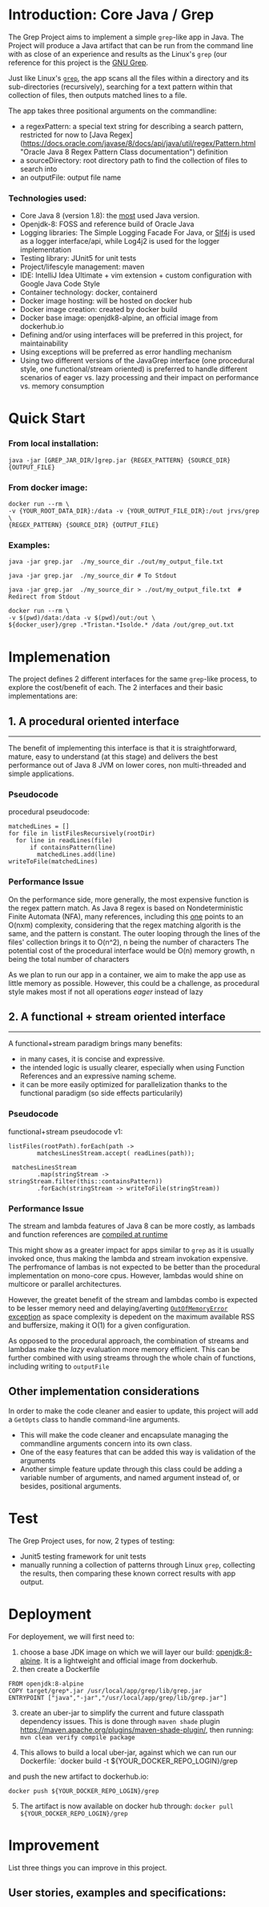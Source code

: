 
# Introduction: Core Java / Grep
The Grep Project aims to implement a simple `grep`-like app in Java.
The Project will produce a Java artifact that can be run from the command line with as close of an experience and results as the Linux's `grep` (our reference for this project is the [GNU Grep](https://www.gnu.org/software/grep "GNU Grep documentation").

Just like Linux's [`grep`](https://manpages.debian.org/bullseye/grep/grep.1.en.html "man grep"), the app scans all the files within a directory and its sub-directories (recursively), searching for a text pattern within that collection of files, then outputs matched lines to a file.

The app takes three positional arguments on the commandline:

- a regexPattern: a special text string for describing a search pattern, restricted for now to [Java Regex] (https://docs.oracle.com/javase/8/docs/api/java/util/regex/Pattern.html "Oracle Java 8 Regex Pattern Class documentation") definition
- a sourceDirectory: root directory path to find the collection of files to search into
- an outputFile: output file name

### Technologies used:

- Core Java 8 (version 1.8): the [most](https://www.jetbrains.com/lp/devecosystem-2019/java/#:~:text=Although%20Java%2010%20and%2011,still%20the%20most%20used%20version. "JetBrains Developer Survey 2019") used Java version.
- Openjdk-8: FOSS and reference build of Oracle Java
- Logging libraries: The Simple Logging Facade For Java, or [Slf4j](https://www.slf4j.org) is used as a logger interface/api, while Log4j2 is used for the logger implementation
- Testing library: JUnit5 for unit tests
- Project/lifescyle management: maven
- IDE: IntelliJ Idea Ultimate + vim extension + custom configuration with Google Java Code Style
- Container technology: docker, containerd
- Docker image hosting: will be hosted on docker hub
- Docker image creation: created by docker build 
- Docker base image: openjdk8-alpine, an official image from dockerhub.io
- Defining and/or using interfaces will be preferred in this project, for maintainability
- Using exceptions will be preferred as error handling mechanism
- Using two different versions of the JavaGrep interface (one procedural style, one functional/stream oriented) is preferred to handle different scenarios of eager vs. lazy processing and their impact on performance vs. memory consumption


# Quick Start

### From local installation:

`java -jar [GREP_JAR_DIR/]grep.jar {REGEX_PATTERN} {SOURCE_DIR} {OUTPUT_FILE}`

### From docker image:

```
docker run --rm \
-v {YOUR_ROOT_DATA_DIR}:/data -v {YOUR_OUTPUT_FILE_DIR}:/out jrvs/grep \
{REGEX_PATTERN} {SOURCE_DIR} {OUTPUT_FILE}
```

### Examples:


`java -jar grep.jar  ./my_source_dir ./out/my_output_file.txt`

`java -jar grep.jar  ./my_source_dir # To Stdout`

`java -jar grep.jar  ./my_source_dir > ./out/my_output_file.txt  # Redirect from Stdout`

```
docker run --rm \
-v $(pwd)/data:/data -v $(pwd)/out:/out \
${docker_user}/grep .*Tristan.*Isolde.* /data /out/grep_out.txt
```

# Implemenation
The project defines 2 different interfaces for the same `grep`-like process, to explore the cost/benefit of each.
The 2 interfaces and their basic implementations are:

## 1. A procedural oriented interface
-------------------------------
The benefit of implementing this interface is that it is straightforward, mature, easy to understand (at this stage) and delivers the best performance out of Java 8 JVM on lower cores, non multi-threaded and simple applications.

### Pseudocode
procedural pseudocode:

```
matchedLines = []
for file in listFilesRecursively(rootDir)
  for line in readLines(file)
      if containsPattern(line)
        matchedLines.add(line)
writeToFile(matchedLines)
```

### Performance Issue
On the performance side, more generally, the most expensive function is the regex pattern match. As Java 8 regex is based on Nondeterministic Finite Automata (NFA), many references, including this [one](https://en.wikipedia.org/wiki/Nondeterministic_finite_automaton#:~:text=Keep%20a%20set,(s).) points to an O(nxm) complexity, considering that the regex matching algorith is the same, and the pattern is constant.
The outer looping through the lines of the files' collection brings it to O(n^2), n being the number of characters
The potential cost of the procedural interface would be O(n) memory growth, n being the total number of characters

As we plan to run our app in a container, we aim to make the app use as little memory as possible.
However, this could be a challenge, as procedural style makes most if not all operations _eager_ instead of lazy

## 2. A functional + stream oriented interface
------------------------------------------
A functional+stream paradigm brings many benefits: 
- in many cases, it is concise and expressive.
- the intended logic is usually clearer, especially when using Function References and an expressive naming scheme.
- it can be more easily optimized for parallelization thanks to the functional paradigm (so side effects particularily)

### Pseudocode
functional+stream pseudocode v1:

```
listFiles(rootPath).forEach(path -> 
        matchesLinesStream.accept( readLines(path));
    
 matchesLinesStream
        .map(stringStream -> stringStream.filter(this::containsPattern))
        .forEach(stringStream -> writeToFile(stringStream))
```


### Performance Issue
The stream and lambda features of Java 8 can be more costly, as lambads and function references are [compiled at runtime](https://blogs.oracle.com/javamagazine/post/behind-the-scenes-how-do-lambda-expressions-really-work-in-java#:~:text=The%20actual%20type%20does%20not%20exist%20at%20compile%20time%20and%20will%20be%20created%20on%20demand%20at%20runtime "The actual type does not exist at compile time and will be created on demand at runtime")

This might show as a greater impact for apps similar to `grep` as it is usually invoked once, thus making the lambda and stream invokation expensive.
The perfromance of lambas is not expected to be better than the procedural implementation on mono-core cpus. However, lambdas would shine on multicore or parallel architectures.

However, the greatet benefit of the stream and lambdas combo is expected to be lesser memory need and delaying/averting [`OutOfMemoryError` exception](https://docs.oracle.com/javase/8/docs/technotes/guides/troubleshoot/memleaks002.html "Oracle Documentation: Understand the OutOfMemoryError Exception") as space complexity is depedent on the maximum available RSS and buffersize, making it O(1) for a given configuration.

As opposed to the procedural approach, the combination of streams and lambdas make the _lazy_ evaluation more memory efficient. This can be further combined with using streams through the whole chain of functions, including writing to `outputFile`

## Other implementation considerations

In order to make the code cleaner and easier to update, this project will add a `GetOpts` class to handle command-line arguments.
- This will make the code cleaner and encapsulate managing the commandline arguments concern into its own class.
- One of the easy features that can be added this way is validation of the arguments
- Another simple feature update through this class could be adding a variable number of arguments, and named argument instead of, or besides, positional arguments.

# Test
The Grep Project uses, for now, 2 types of testing:

- Junit5 testing framework for unit tests
- manually running a collection of patterns through Linux `grep`, collecting the results, then comparing these known correct results with app output.

# Deployment

For deployement, we will first need to:
1. choose a base JDK image on which we will layer our build: [openjdk:8-alpine](https://hub.docker.com/layers/openjdk/library/openjdk/8-alpine/images/sha256-a3562aa0b991a80cfe8172847c8be6dbf6e46340b759c2b782f8b8be45342717?context=explore). It is a lightweight and official image from dockerhub.
2. then create a Dockerfile
```
FROM openjdk:8-alpine
COPY target/grep*.jar /usr/local/app/grep/lib/grep.jar
ENTRYPOINT ["java","-jar","/usr/local/app/grep/lib/grep.jar"]
```
3. create an uber-jar to simplify the current and future classpath dependency issues.
This is done through `maven shade` plugin https://maven.apache.org/plugins/maven-shade-plugin/, then running:
` mvn clean verify compile package`

4. This allows to build a local uber-jar, against which we can run our Dockerfile:
  `docker build -t ${YOUR_DOCKER_REPO_LOGIN}/grep
  
  and push the new artifact to dockerhub.io:
  
  `docker push ${YOUR_DOCKER_REPO_LOGIN}/grep`

5. The artifact is now available on docker hub through:
`docker pull ${YOUR_DOCKER_REPO_LOGIN}/grep`

# Improvement
List three things you can improve in this project.
## User stories, examples and specifications:





